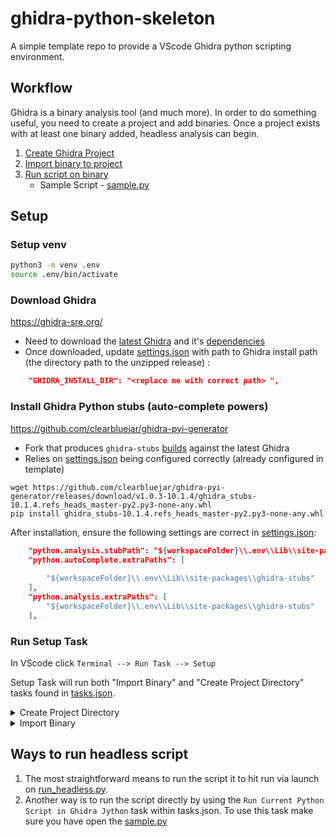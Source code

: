 # ghidra-python-skeleton

A simple template repo to provide a VScode Ghidra python scripting environment.


## Workflow

Ghidra is a binary analysis tool (and much more). In order to do something useful, you need to create a project and add binaries. Once a project exists with at least one binary added, headless analysis can begin. 

1. [Create Ghidra Project](.vscode/tasks.json)
2. [Import binary to project](.vscode/tasks.json)
3. [Run script on binary](run_headless.py)
   - Sample Script - [sample.py](sample.py)

## Setup

### Setup venv
```bash
python3 -m venv .env
source .env/bin/activate
```

### Download  Ghidra

https://ghidra-sre.org/ 
   - Need to download the [latest Ghidra](https://github.com/NationalSecurityAgency/ghidra/releases/latest) and it's [dependencies](https://ghidra-sre.org/InstallationGuide.html#Requirements)
   - Once downloaded, update [settings.json](.vscode/settings.json) with path to Ghidra install path (the directory path to the unzipped release)
:
```json
    "GHIDRA_INSTALL_DIR": "<replace me with correct path> ",
```

### Install Ghidra Python stubs (auto-complete powers)

https://github.com/clearbluejar/ghidra-pyi-generator
- Fork that produces `ghidra-stubs` [builds](https://github.com/clearbluejar/ghidra-pyi-generator/releases/latest) against the latest Ghidra
- Relies on [settings.json](.vscode/settings.json) being configured correctly (already configured in template)

```
wget https://github.com/clearbluejar/ghidra-pyi-generator/releases/download/v1.0.3-10.1.4/ghidra_stubs-10.1.4.refs_heads_master-py2.py3-none-any.whl
pip install ghidra_stubs-10.1.4.refs_heads_master-py2.py3-none-any.whl
```

After installation, ensure the following settings are correct in [settings.json](.vscode/settings.json):
```json
    "python.analysis.stubPath": "${workspaceFolder}\\.env\\Lib\\site-packages\\ghidra-stubs",
    "python.autoComplete.extraPaths": [
        
        "${workspaceFolder}\\.env\\Lib\\site-packages\\ghidra-stubs"
    ],
    "python.analysis.extraPaths": [
        "${workspaceFolder}\\.env\\Lib\\site-packages\\ghidra-stubs"
    ],
```

### Run Setup Task

In VScode click `Terminal --> Run Task --> Setup`

Setup Task will run both "Import Binary" and "Create Project Directory" tasks found in [tasks.json](.vscode/tasks.json).

<details><summary>Create Project Directory</summary>

```powershell
> Executing task: mkdir -p C:\Users\user\source\ghidra-python-skeleton\.ghidra_project_files <



    Directory: C:\Users\user\source\ghidra-python-skeleton


Mode                 LastWriteTime         Length Name
----                 -------------         ------ ----
d-----        2022-05-08  12:55 AM                .ghidra_project_files



Terminal will be reused by tasks, press any key to close it.
```
</details>

<details><summary>Import Binary</summary>

```console
> Executing task: C:\Users\user\Downloads\ghidra_10.1.4_PUBLIC_20220519\ghidra_10.1.4_PUBLIC\support\analyzeHeadless.bat C:\Users\user\source\ghidra-python-skeleton\.ghidra_project_files sample_project -import C:\Users\user\source\ghidra-python-skeleton\.env\Scripts\python.exe -overwrite <

INFO  Using log config file: jar:file:/C:/Users/user/Downloads/ghidra_10.1.4_PUBLIC_20220519/ghidra_10.1.4_PUBLIC/Ghidra/Framework/Generic/lib/Generic.jar!/generic.log4j.xml (LoggingInitialization)  
INFO  Using log file: C:\Users\user\.ghidra\.ghidra_10.1.4_PUBLIC\application.log (LoggingInitialization)  
INFO  Loading user preferences: C:\Users\user\.ghidra\.ghidra_10.1.4_PUBLIC\preferences (Preferences)
INFO  Loading previous preferences: C:\Users\user\.ghidra\.ghidra_10.1.3_PUBLIC\preferences (Preferences)
INFO  Class search complete (973 ms) (ClassSearcher)  
INFO  Initializing SSL Context (SSLContextInitializer)  
INFO  Initializing Random Number Generator... (SecureRandomFactory)  
INFO  Random Number Generator initialization complete: SHA1PRNG (SecureRandomFactory)  
INFO  Trust manager disabled, cacerts have not been set (ApplicationTrustManagerFactory)
WARNING: An illegal reflective access operation has occurred
WARNING: Illegal reflective access by org.apache.felix.framework.URLHandlers (file:/C:/Users/user/Downloads/ghidra_10.1.4_PUBLIC_20220519/ghidra_10.1.4_PUBLIC/Ghidra/Features/Base/lib/org.apache.felix.framework-6.0.3.jar) to constructor sun.net.www.protocol.file.Handler()
WARNING: Please consider reporting this to the maintainers of org.apache.felix.framework.URLHandlers
WARNING: Use --illegal-access=warn to enable warnings of further illegal reflective access operations
WARNING: All illegal access operations will be denied in a future release
INFO  HEADLESS Script Paths:
    C:\Users\user\Downloads\ghidra_10.1.4_PUBLIC_20220519\ghidra_10.1.4_PUBLIC\Ghidra\Features\Python\ghidra_scripts
    C:\Users\user\Downloads\ghidra_10.1.4_PUBLIC_20220519\ghidra_10.1.4_PUBLIC\Ghidra\Features\VersionTracking\ghidra_scripts
    C:\Users\user\.ghidra\.ghidra_10.1.4_PUBLIC\Extensions\PatchDiffCorrelator\ghidra_scripts
    C:\Users\user\Downloads\ghidra_10.1.4_PUBLIC_20220519\ghidra_10.1.4_PUBLIC\Ghidra\Debug\Debugger\ghidra_scripts
    C:\Users\user\Downloads\ghidra_10.1.4_PUBLIC_20220519\ghidra_10.1.4_PUBLIC\Ghidra\Features\Decompiler\ghidra_scripts
    C:\Users\user\Downloads\ghidra_10.1.4_PUBLIC_20220519\ghidra_10.1.4_PUBLIC\Ghidra\Processors\DATA\ghidra_scripts
    C:\Users\user\ghidra_scripts
    C:\Users\user\Downloads\ghidra_10.1.4_PUBLIC_20220519\ghidra_10.1.4_PUBLIC\Ghidra\Debug\Debugger-agent-dbgmodel-traceloader\ghidra_scripts
    C:\Users\user\Downloads\ghidra_10.1.4_PUBLIC_20220519\ghidra_10.1.4_PUBLIC\Ghidra\Features\FileFormats\ghidra_scripts
    C:\Users\user\Downloads\ghidra_10.1.4_PUBLIC_20220519\ghidra_10.1.4_PUBLIC\Ghidra\Processors\PIC\ghidra_scripts
    C:\Users\user\Downloads\ghidra_10.1.4_PUBLIC_20220519\ghidra_10.1.4_PUBLIC\Ghidra\Features\BytePatterns\ghidra_scripts
    C:\Users\user\Downloads\ghidra_10.1.4_PUBLIC_20220519\ghidra_10.1.4_PUBLIC\Ghidra\Features\MicrosoftCodeAnalyzer\ghidra_scripts
    C:\Users\user\Downloads\ghidra_10.1.4_PUBLIC_20220519\ghidra_10.1.4_PUBLIC\Ghidra\Processors\8051\ghidra_scripts
    C:\Users\user\Downloads\ghidra_10.1.4_PUBLIC_20220519\ghidra_10.1.4_PUBLIC\Ghidra\Features\Base\ghidra_scripts
    C:\Users\user\Downloads\ghidra_10.1.4_PUBLIC_20220519\ghidra_10.1.4_PUBLIC\Ghidra\Features\FunctionID\ghidra_scripts
    C:\Users\user\Downloads\ghidra_10.1.4_PUBLIC_20220519\ghidra_10.1.4_PUBLIC\Ghidra\Features\GnuDemangler\ghidra_scripts (HeadlessAnalyzer)
INFO  HEADLESS: execution starts (HeadlessAnalyzer)
INFO  Opening existing project: C:\Users\user\source\ghidra-python-skeleton\.ghidra_project_files\sample_project (HeadlessAnalyzer)
INFO  Opening project: C:\Users\user\source\ghidra-python-skeleton\.ghidra_project_files\sample_project (HeadlessProject)  
INFO  REPORT: Processing input files:  (HeadlessAnalyzer)  
INFO       project: C:\Users\user\source\ghidra-python-skeleton\.ghidra_project_files\sample_project (HeadlessAnalyzer)
INFO  IMPORTING: C:\Users\user\source\ghidra-python-skeleton\.env\Scripts\python.exe (HeadlessAnalyzer)  
INFO  /python.exe: file deleted (user) (LocalFileSystem)
INFO  Deleted local file python.exe (GhidraFileData)
WARN  REPORT: Removed conflicting program file from project: /python.exe (HeadlessAnalyzer)  
INFO  REPORT: Import succeeded with language "x86:LE:64:default" and cspec "windows" for file: C:\Users\user\source\ghidra-python-skeleton\.env\Scripts\python.exe (HeadlessAnalyzer)  
INFO  ANALYZING all memory and code: C:\Users\user\source\ghidra-python-skeleton\.env\Scripts\python.exe (HeadlessAnalyzer)  
WARN  Symbol directory missing control files, guessing storage scheme as level 1: C:\symbols (LocalSymbolStore)  
INFO  Skipping PDB processing: failed to locate PDB file in configured locations (PdbUniversalAnalyzer)  
INFO  Use a script to set the PDB file location. I.e.,
    PdbAnalyzer.setPdbFileOption(currentProgram, new File("/path/to/pdb/file.pdb")); or
    PdbUniversalAnalyzer.setPdbFileOption(currentProgram, new File("/path/to/pdb/file.pdb"));
Or set the symbol server search configuration using:    PdbPlugin.saveSymbolServerServiceConfig(...);
 This must be done using a pre-script (prior to analysis). (PdbUniversalAnalyzer)
INFO  Packed database cache: C:\Users\user\AppData\Local\Ghidra\packed-db-cache (PackedDatabaseCache)  
INFO  -----------------------------------------------------
    ASCII Strings                              0.377 secs
    Apply Data Archives                        0.117 secs
    Call Convention ID                         0.827 secs
    Call-Fixup Installer                       0.010 secs
    Create Address Tables                      0.027 secs
    Create Address Tables - One Time           0.041 secs
    Create Function                            0.209 secs
    Data Reference                             0.083 secs
    Decompiler Parameter ID                    4.542 secs
    Decompiler Switch Analysis                 1.306 secs
    Demangler Microsoft                        0.033 secs
    Disassemble                                0.125 secs
    Disassemble Entry Points                   0.804 secs
    Embedded Media                             0.013 secs
    External Entry References                  0.000 secs
    Function ID                                0.522 secs
    Function Start Search                      0.013 secs
    Non-Returning Functions - Discovered       0.063 secs
    Non-Returning Functions - Known            0.003 secs
    PDB Universal                              0.129 secs
    Reference                                  0.076 secs
    Scalar Operand References                  0.205 secs
    Shared Return Calls                        0.037 secs
    Stack                                      1.575 secs
    Subroutine References                      0.076 secs
    Subroutine References - One Time           0.006 secs
    Windows x86 PE Exception Handling          0.861 secs
    Windows x86 PE RTTI Analyzer               0.081 secs
    WindowsResourceReference                   0.762 secs
    x86 Constant Reference Analyzer            1.535 secs
-----------------------------------------------------
     Total Time   14 secs
-----------------------------------------------------
 (AutoAnalysisManager)
INFO  REPORT: Analysis succeeded for file: C:\Users\user\source\ghidra-python-skeleton\.env\Scripts\python.exe (HeadlessAnalyzer)  
INFO  REPORT: Save succeeded for file: /python.exe (HeadlessAnalyzer)  

Terminal will be reused by tasks, press any key to close it.
```
</details>

## Ways to run headless script

1. The most straightforward means to run the script it to hit run via launch on [run_headless.py](run_headless.py).
2. Another way is to run the script directly by using the `Run Current Python Script in Ghidra Jython` task within tasks.json.  To use this task make sure you have open the [sample.py](sample.py) 

